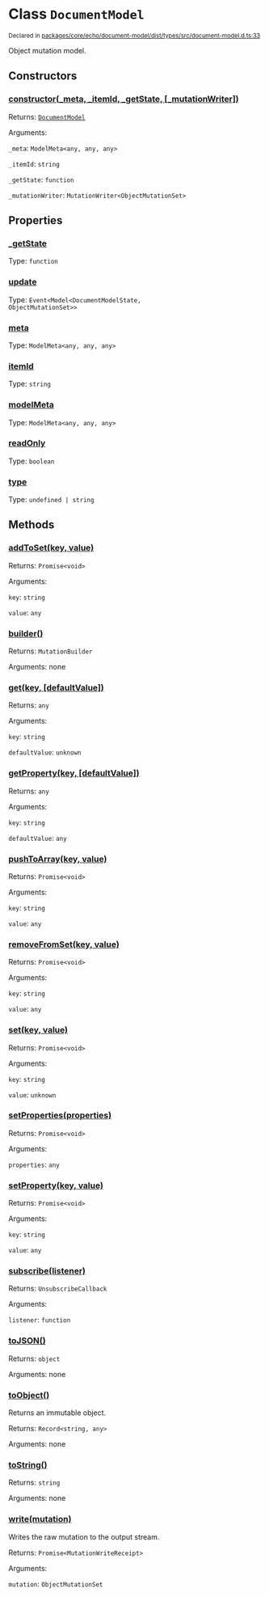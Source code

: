 # Class `DocumentModel`
<sub>Declared in [packages/core/echo/document-model/dist/types/src/document-model.d.ts:33]()</sub>


Object mutation model.


## Constructors
### [constructor(_meta, _itemId, _getState, \[_mutationWriter\])]()



Returns: <code>[DocumentModel](/api/@dxos/react-client/classes/DocumentModel)</code>

Arguments: 

`_meta`: <code>ModelMeta&lt;any, any, any&gt;</code>

`_itemId`: <code>string</code>

`_getState`: <code>function</code>

`_mutationWriter`: <code>MutationWriter&lt;ObjectMutationSet&gt;</code>


## Properties
### [_getState]()
Type: <code>function</code>

### [update]()
Type: <code>Event&lt;Model&lt;DocumentModelState, ObjectMutationSet&gt;&gt;</code>

### [meta]()
Type: <code>ModelMeta&lt;any, any, any&gt;</code>

### [itemId]()
Type: <code>string</code>

### [modelMeta]()
Type: <code>ModelMeta&lt;any, any, any&gt;</code>

### [readOnly]()
Type: <code>boolean</code>

### [type]()
Type: <code>undefined | string</code>


## Methods
### [addToSet(key, value)]()



Returns: <code>Promise&lt;void&gt;</code>

Arguments: 

`key`: <code>string</code>

`value`: <code>any</code>

### [builder()]()



Returns: <code>MutationBuilder</code>

Arguments: none

### [get(key, \[defaultValue\])]()



Returns: <code>any</code>

Arguments: 

`key`: <code>string</code>

`defaultValue`: <code>unknown</code>

### [getProperty(key, \[defaultValue\])]()



Returns: <code>any</code>

Arguments: 

`key`: <code>string</code>

`defaultValue`: <code>any</code>

### [pushToArray(key, value)]()



Returns: <code>Promise&lt;void&gt;</code>

Arguments: 

`key`: <code>string</code>

`value`: <code>any</code>

### [removeFromSet(key, value)]()



Returns: <code>Promise&lt;void&gt;</code>

Arguments: 

`key`: <code>string</code>

`value`: <code>any</code>

### [set(key, value)]()



Returns: <code>Promise&lt;void&gt;</code>

Arguments: 

`key`: <code>string</code>

`value`: <code>unknown</code>

### [setProperties(properties)]()



Returns: <code>Promise&lt;void&gt;</code>

Arguments: 

`properties`: <code>any</code>

### [setProperty(key, value)]()



Returns: <code>Promise&lt;void&gt;</code>

Arguments: 

`key`: <code>string</code>

`value`: <code>any</code>

### [subscribe(listener)]()



Returns: <code>UnsubscribeCallback</code>

Arguments: 

`listener`: <code>function</code>

### [toJSON()]()



Returns: <code>object</code>

Arguments: none

### [toObject()]()



Returns an immutable object.


Returns: <code>Record&lt;string, any&gt;</code>

Arguments: none

### [toString()]()



Returns: <code>string</code>

Arguments: none

### [write(mutation)]()



Writes the raw mutation to the output stream.


Returns: <code>Promise&lt;MutationWriteReceipt&gt;</code>

Arguments: 

`mutation`: <code>ObjectMutationSet</code>

